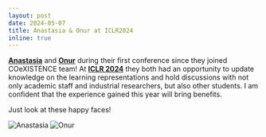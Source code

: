 ```yaml
---
layout: post 
date: 2024-05-07 
title: Anastasia & Onur at ICLR2024 
inline: true 
--- 
```


[**Anastasia**](https://www.linkedin.com/in/anastasia-psarou) and [**Onur**](https://www.linkedin.com/in/aonurakman) during their first conference since they joined COeXISTENCE team! At [**ICLR 2024**](https://iclr.cc/) they both had an opportunity to update knowledge on the learning representations and hold discussions with not only academic staff and industrial researchers, but also other students. I am confident that the experience gained this year will bring benefits. 

Just look at these happy faces!    

![Anastasia](<img src='https://github.com/RafalKucharskiPK/rafalkucharskipk.github.io/blob/master/assets/img/Anastasia%20Vienna.jpg'  width='200'>)
![Onur](<img src='https://github.com/RafalKucharskiPK/rafalkucharskipk.github.io/blob/master/assets/img/Onur%20Vienna.jpg' width='200'>)
